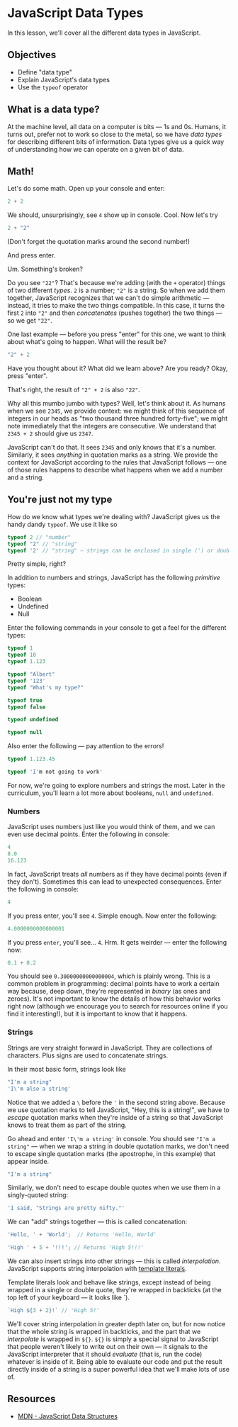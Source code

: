 # JavaScript Data Types

In this lesson, we'll cover all the different data types in JavaScript.

## Objectives
- Define "data type"
- Explain JavaScript's data types
- Use the `typeof` operator

## What is a data type?

At the machine level, all data on a computer is bits — 1s and 0s. Humans, it turns out, prefer not to work so close to the metal, so we have _data types_ for describing different bits of information. Data types give us a quick way of understanding how we can operate on a given bit of data.

## Math!

Let's do some math. Open up your console and enter:

``` javascript
2 + 2
```

We should, unsurprisingly, see `4` show up in console. Cool. Now let's try

``` javascript
2 + "2"
```

(Don't forget the quotation marks around the second number!)

And press enter.

Um. Something's broken?

Do you see `"22"`? That's because we're adding (with the `+` operator) things of two different _types_. `2` is a number; `"2"` is a string. So when we add them together, JavaScript recognizes that we can't do simple arithmetic — instead, it tries to make the two things compatible. In this case, it turns the first `2` into `"2"` and then _concatenates_ (pushes together) the two things — so we get `"22"`.

One last example — before you press "enter" for this one, we want to think about what's going to happen. What will the result be?

``` javascript
"2" + 2
```

Have you thought about it? What did we learn above? Are you ready? Okay, press "enter".

That's right, the result of `"2" + 2` is also `"22"`.

Why all this mumbo jumbo with types? Well, let's think about it. As humans when we see `2345`, we provide context: we might think of this sequence of integers in our heads as "two thousand three hundred forty-five"; we might note immediately that the integers are consecutive. We understand that `2345 + 2` should give us `2347`.

JavaScript can't do that. It sees `2345` and only knows that it's a number. Similarly, it sees _anything_ in quotation marks as a string. We provide the context for JavaScript according to the rules that JavaScript follows — one of those rules happens to describe what happens when we add a number and a string.

## You're just not my type

How do we know what types we're dealing with? JavaScript gives us the handy dandy `typeof`. We use it like so

``` javascript
typeof 2 // "number"
typeof "2" // "string"
typeof '2' // "string" — strings can be enclosed in single (') or double (") quotes
```

Pretty simple, right?

In addition to numbers and strings, JavaScript has the following _primitive_ types:

- Boolean
- Undefined
- Null

Enter the following commands in your console to get a feel for the different types:

``` javascript
typeof 1
typeof 10
typeof 1.123
```

``` javascript
typeof "Albert"
typeof '123'
typeof "What's my type?"
```

``` javascript
typeof true
typeof false
```

``` javascript
typeof undefined
```

``` javascript
typeof null
```

Also enter the following — pay attention to the errors!

``` javascript
typeof 1.123.45
```

``` javascript
typeof 'I'm not going to work'
```

For now, we're going to explore numbers and strings the most. Later in the curriculum, you'll learn a lot more about booleans, `null` and `undefined`.

### Numbers

JavaScript uses numbers just like you would think of them, and we can even use decimal points. Enter the following in console:

``` javascript
4
8.0
16.123
```

In fact, JavaScript treats _all_ numbers as if they have decimal points (even if they don't). Sometimes this can lead to unexpected consequences. Enter the following in console:

```javascript
4
```

If you press enter, you'll see `4`. Simple enough. Now enter the following:

``` javascript
4.0000000000000001
```

If you press `enter`, you'll see... `4`. Hrm. It gets weirder — enter the following now:

``` javascript
0.1 + 0.2
```

You should see `0.30000000000000004`, which is plainly wrong. This is a common problem in programming: decimal points have to work a certain way because, deep down, they're represented in _binary_ (as ones and zeroes). It's not important to know the details of how this behavior works right now (although we encourage you to search for resources online if you find it interesting!), but it is important to know that it happens.

### Strings

Strings are very straight forward in JavaScript. They are collections of characters. Plus signs are used to concatenate strings.

In their most basic form, strings look like

``` javascript
"I'm a string"
'I\'m also a string'
```

Notice that we added a `\` before the `'` in the second string above. Because we use quotation marks to tell JavaScript, "Hey, this is a string!", we have to _escape_ quotation marks when they're inside of a string so that JavaScript knows to treat them as part of the string.

Go ahead and enter `'I\'m a string'` in console. You should see `"I'm a string"` — when we wrap a string in double quotation marks, we don't need to escape single quotation marks (the apostrophe, in this example) that appear inside.

``` javascript
"I'm a string"
```

Similarly, we don't need to escape double quotes when we use them in a singly-quoted string:

``` javascript
'I said, "Strings are pretty nifty."'
```

We can "add" strings together — this is called concatenation:

``` javascript
'Hello, ' + 'World';  // Returns 'Hello, World'

'High ' + 5 + '!!!'; // Returns 'High 5!!!'
```

We can also insert strings into other strings — this is called _interpolation_. JavaScript supports string interpolation with [template literals](https://developer.mozilla.org/en-US/docs/Web/JavaScript/Reference/Template_literals).

Template literals look and behave like strings, except instead of being wrapped in a single or double quote, they're wrapped in backticks (at the top left of your keyboard — it looks like `).

```javascript
`High ${3 + 2}!` // 'High 5!'
```

We'll cover string interpolation in greater depth later on, but for now notice that the whole string is wrapped in backticks, and the part that we _interpolate_ is wrapped in `${}`. `${}` is simply a special signal to JavaScript that people weren't likely to write out on their own — it signals to the JavaScript interpreter that it should _evaluate_ (that is, run the code) whatever is inside of it. Being able to evaluate our code and put the result directly inside of a string is a super powerful idea that we'll make lots of use of.

## Resources

* [MDN - JavaScript Data Structures](https://developer.mozilla.org/en-US/docs/Web/JavaScript/Data_structures)
